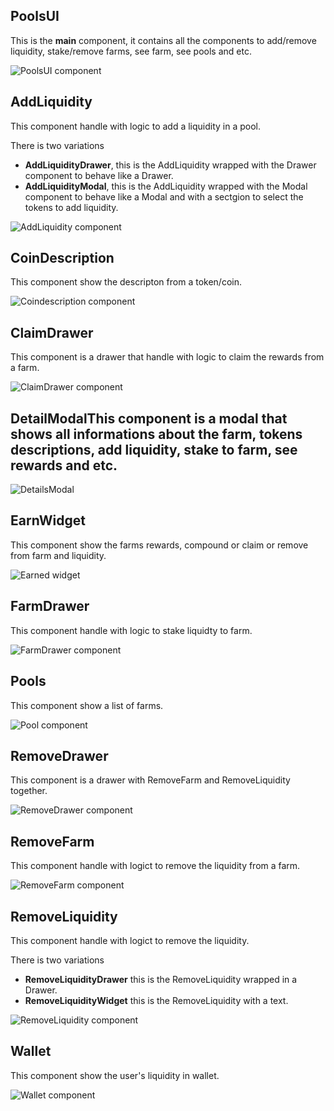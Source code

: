 ## PoolsUI

This is the **main** component, it contains all the components to add/remove liquidity, stake/remove farms, see farm, see pools and etc.

![PoolsUI component](PoolsUI.png)

## AddLiquidity
This component handle with logic to add a liquidity in a pool.

There is two variations
- **AddLiquidityDrawer**, this is the AddLiquidity wrapped with the Drawer component to behave like a Drawer.
- **AddLiquidityModal**, this is the AddLiquidity wrapped with the Modal component to behave like a Modal and with a sectgion to select the tokens to add liquidity.

![AddLiquidity component](AddLiquidity.png)

## CoinDescription

This component show the descripton from a token/coin.

![Coindescription component](Coindescription.png)

## ClaimDrawer
This component is a drawer that handle with logic to claim the rewards from a farm.

![ClaimDrawer component](ClaimDrawer.png)

## DetailModalThis component is a modal that shows all informations about the farm, tokens descriptions, add liquidity, stake to farm, see rewards and etc.

![DetailsModal](DetailsModal.png)

## EarnWidget
This component show the farms rewards, compound or claim or remove from farm and liquidity.

![Earned widget](EarnedWidget.png)

## FarmDrawer
This component handle with logic to stake liquidty to farm.

![FarmDrawer component](FarmDrawer.png)

## Pools
This component show a list of farms.

![Pool component](Pool.png)

## RemoveDrawer
This component is a drawer with RemoveFarm and RemoveLiquidity together.

![RemoveDrawer component](RemoveDrawer.png)

## RemoveFarm  
This component handle with logict to remove the liquidity from a farm.

![RemoveFarm component](RemoveFarm.png)

## RemoveLiquidity
This component handle with logict to remove the liquidity.

There is two variations
- **RemoveLiquidityDrawer** this is the RemoveLiquidity wrapped in a Drawer.
- **RemoveLiquidityWidget** this is the RemoveLiquidity with a text.

![RemoveLiquidity component](RemoveLiquidity.png)

## Wallet
This component show the user's liquidity in wallet.

![Wallet component](Wallet.png)